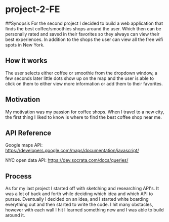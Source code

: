 # project-2-FE

##Synopsis
For the second project I decided to build a web application that finds the best coffee/smoothies shops around the user. Which then can be personally rated and saved in their favorites so they always can view their best experiences. In addition to the shops the user can view all the free wifi spots in New York.

## How it works
The user selects either coffee or smoothie from the dropdown window, a few seconds later little dots show up on the map and the user is able to click on them to either view more information or add them to their favorites.


## Motivation

My motivation was my passion for coffee shops. When I travel to a new city, the first thing I liked to know is where to find the best coffee shop near me.

## API Reference

Google maps API: https://developers.google.com/maps/documentation/javascript/

NYC open data API:
https://dev.socrata.com/docs/queries/

## Process
As for my last project I started off with sketching and researching API's. It was a lot of back and forth while deciding which idea and which API to pursue. Eventually I decided on an idea, and I started white boarding everything out and then started to write the code. I hit many obstacles, however with each wall I hit I learned something new and I was able to build around it.
